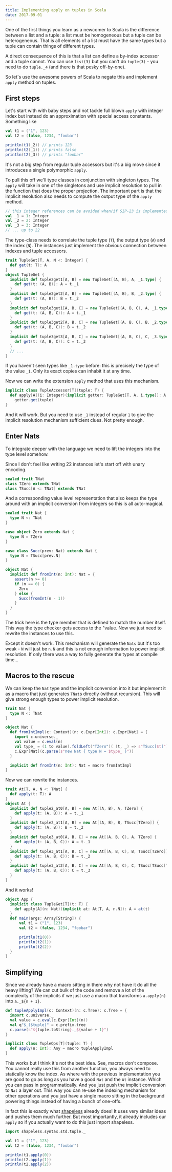 ```yaml
---
title: Implementing apply on tuples in Scala
date: 2017-09-01
---
```


One of the first things you learn as a newcomer to Scala is the difference
between a list and a tuple: a list must be homogeneous but a tuple can be
heterogeneous. That is all elements of a list must have the same types but a
tuple can contain things of different types.

A direct consequence of this is that a list can define a by-index accessor and
a tuple cannot. You can use `list(3)` but you can't do `tuple(3)` - you need to
do `tuple._4` (and there is that pesky off-by-one).

So let's use the awesome powers of Scala to negate this and implement `apply`
method on tuples.

## First steps

Let's start with with baby steps and not tackle full blown `apply` with integer
index but instead do an approximation with special access constants. Something
like

```scala
val t1 = ("1", 123)
val t2 = (false, 1234, "foobar")

println(t1(_2)) // prints 123
println(t2(_1)) // prints false
println(t2(_3)) // prints "foobar"
```

It's not a big step from regular tuple accessors but it's a big move since it
introduces a single polymorphic `apply`.

To pull this off we'll type classes in conjunction with singleton types. The
`apply` will take in one of the singletons and use implicit resolution to pull
in the function that does the proper projection. The important part is that the
implicit resolution also needs to compute the output type of the `apply`
method.

```scala
// this integer references can be avoided when/if SIP-23 is implemented
val _1 = 1: Integer
val _2 = 2: Integer
val _3 = 3: Integer
// ... up to 22
```

The type-class needs to correlate the tuple type (`T`), the output type (`A`)
and the index (`N`). The instances just implement the obvious connection
between indexes and tuple accessors.

```scala
trait TupleGet[T, A, N <: Integer] {
  def get(t: T): A
}
object TupleGet {
  implicit def tuple2get1[A, B] = new TupleGet[(A, B), A, _1.type] {
    def get(t: (A, B)): A = t._1
  }
  implicit def tuple2get2[A, B] = new TupleGet[(A, B), B, _2.type] {
    def get(t: (A, B)): B = t._2
  }
  implicit def tuple3get1[A, B, C] = new TupleGet[(A, B, C), A, _1.type] {
    def get(t: (A, B, C)): A = t._1
  }
  implicit def tuple3get2[A, B, C] = new TupleGet[(A, B, C), B, _2.type] {
    def get(t: (A, B, C)): B = t._2
  }
  implicit def tuple3get3[A, B, C] = new TupleGet[(A, B, C), C, _3.type] {
    def get(t: (A, B, C)): C = t._3
  }
  // ...
}
```

If you haven't seen types like `_1.type` before: this is precisely the type of
the value `_1`. Only its exact copies can inhabit it at any time.

Now we can write the extension `apply` method that uses this mechanism.

```scala
implicit class TupleAccessor[T](tuple: T) {
  def apply[A](i: Integer)(implicit getter: TupleGet[T, A, i.type]): A =
    getter.get(tuple)
}
```

And it will work. But you need to use `_1` instead of regular `1` to give the
implicit resolution mechanism sufficient clues. Not pretty enough.


## Enter Nats

To integrate deeper with the language we need to lift the integers into the
type level somehow.

Since I don't feel like writing 22 instances let's start off with unary
encoding.

```scala
sealed trait TNat
class TZero extends TNat
class TSucc[A <: TNat] extends TNat
```

And a corresponding value level representation that also keeps the type around
with an implicit conversion from integers so this is all auto-magical.

```scala
sealed trait Nat {
  type N <: TNat
}

case object Zero extends Nat {
  type N = TZero
}

case class Succ(prev: Nat) extends Nat {
  type N = TSucc[prev.N]
}

object Nat {
  implicit def fromInt(n: Int): Nat = {
    assert(n >= 0)
    if (n == 0) {
      Zero
    } else {
      Succ(fromInt(n - 1))
    }
  }
}
```

The trick here is the type member that is defined to match the number itself.
This way the type checker gets access to the "value. Now we just need to
rewrite the instances to use this.

Except it doesn't work. This mechanism will generate the `Nats` but it's too
weak - `N` will just be `n.N` and this is not enough information to power
implicit resolution. If only there was a way to fully generate the types at
compile time...


## Macros to the rescue

We can keep the `Nat` type and the implicit conversion into it but implement it
as a macro that just generates `TNat`s directly (without recursion). This will
give strong enough types to power implicit resolution.


```scala
trait Nat {
  type N <: TNat
}

object Nat {
  def fromIntImpl(c: Context)(n: c.Expr[Int]): c.Expr[Nat] = {
    import c.universe._
    val value = c.eval(n)
    val type_ = (1 to value).foldLeft("TZero")( (t, _) => s"TSucc[$t]")
    c.Expr[Nat](c.parse(s"new Nat { type N = $type_ }"))
  }

  implicit def fromInt(n: Int): Nat = macro fromIntImpl
}
```

Now we can rewrite the instances.

```scala
trait At[T, A, N <: TNat] {
  def apply(t: T): A
}
object At {
  implicit def tuple2_at0[A, B] = new At[(A, B), A, TZero] {
    def apply(t: (A, B)): A = t._1
  }
  implicit def tuple2_at1[A, B] = new At[(A, B), B, TSucc[TZero]] {
    def apply(t: (A, B)): B = t._2
  }
  implicit def tuple3_at0[A, B, C] = new At[(A, B, C), A, TZero] {
    def apply(t: (A, B, C)): A = t._1
  }
  implicit def tuple3_at1[A, B, C] = new At[(A, B, C), B, TSucc[TZero]] {
    def apply(t: (A, B, C)): B = t._2
  }
  implicit def tuple3_at2[A, B, C] = new At[(A, B, C), C, TSucc[TSucc[TZero]]] {
    def apply(t: (A, B, C)): C = t._3
  }
}
```

And it works!

```scala
object App {
  implicit class TupleGet[T](t: T) {
    def apply[A](n: Nat)(implicit at: At[T, A, n.N]): A = at(t)
  }
  def main(args: Array[String]) {
      val t1 = ("1", 123)
      val t2 = (false, 1234, "foobar")

      println(t1(0))
      println(t2(1))
      println(t2(2))
  }
}
```


## Simplifying

Since we already have a macro sitting in there why not have it do all the heavy
lifting? We can cut bulk of the code and remove a lot of the complexity of the
implicits if we just use a macro that transforms `a.apply(n)` into `a._${n +
1}`.

```scala
def tupleApplyImpl(c: Context)(n: c.Tree): c.Tree = {
  import c.universe._
  val value = c.eval(c.Expr[Int](n))
  val q"$_($tuple)" = c.prefix.tree
  c.parse(s"${tuple.toString}._${value + 1}")
}

implicit class TupleOps[T](tuple: T) {
  def apply(n: Int): Any = macro tupleApplyImpl
}
```

This works but I think it's not the best idea. See, macros don't compose. You
cannot really use this from another function, you always need to statically
know the index. As where with the previous implementation you are good to go as
long as you have a good `Nat` and the `At` instance. Which you can pass in
programmatically. And you just push the implicit conversion to `Nat` a layer
out. This way you can re-use the indexing mechanism for other operations and
you just have a single macro sitting in the background powering things instead
of having a bunch of one-offs.

In fact this is exactly what
[shapeless](https://github.com/milessabin/shapeless/wiki) already does! It uses
very similar ideas and pushes them much further. But most importantly, it
already includes our `apply` so if you actually want to do this just import
shapeless.

```scala
import shapeless.syntax.std.tuple._

val t1 = ("1", 123)
val t2 = (false, 1234, "foobar")

println(t1.apply(0))
println(t2.apply(1))
println(t2.apply(2))
```
